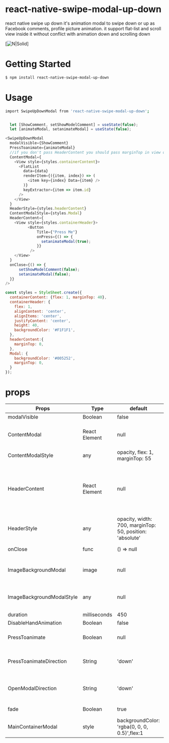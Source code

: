 # react-native-swipe-modal-up-down
react native swipe up down it's animation modal to swipe down or up as Facebook comments, profile picture animation. it support flat-list and scroll view inside it without conflict with animation down and scrolling down

[![N|Solid](https://media.giphy.com/media/SlYD5g75AF5HvvGQ0s/giphy.gif)]


# Getting Started
```sh
$ npm install react-native-swipe-modal-up-down
```

# Usage
```sh
import SwipeUpDownModal from 'react-native-swipe-modal-up-down';
```

```javascript

  let [ShowComment, setShowModelComment] = useState(false);
  let [animateModal, setanimateModal] = useState(false);

<SwipeUpDownModal
  modalVisible={ShowComment}
  PressToanimate={animateModal}
  //if you don't pass HeaderContent you should pass marginTop in view of ContentModel to Make modal swipeable
  ContentModal={
    <View style={styles.containerContent}>
      <FlatList
        data={data}
        renderItem={({item, index}) => (
          <item key={index} Data={item} />
        )}
        keyExtractor={item => item.id}
      />
    </View>
  }
  HeaderStyle={styles.headerContent}
  ContentModalStyle={styles.Modal}
  HeaderContent={
    <View style={styles.containerHeader}>
          <Button 
              Title={"Press Me"}
              onPress={() => {
                setanimateModal(true);
              }}
           />
    </View>
  }
  onClose={() => {
      setShowModelComment(false);
      setanimateModal(false);
  }}
/>

const styles = StyleSheet.create({
  containerContent: {flex: 1, marginTop: 40},
  containerHeader: {
    flex: 1,
    alignContent: 'center',
    alignItems: 'center',
    justifyContent: 'center',
    height: 40,
    backgroundColor: '#F1F1F1',
  },
  headerContent:{
    marginTop: 0,
  },
  Modal: {
    backgroundColor: '#005252',
    marginTop: 0,
  }
});


```
# props
                    
Props | Type | default | Note 
------------- | ------------- | ------------- | -------------
modalVisible  | Boolean | false | Set visiablity of Modal
ContentModal  | React Element | null | `for example: <View><Button text="Hello Mina" align="center" onPress={() => {}}/></View>`
ContentModalStyle  | any | opacity, flex: 1, marginTop: 55 | you shouldn't pass opacity or transform 
HeaderContent  | React Element | null | `for example: <View style={{flex: 1, alignContent: 'center', alignItems: 'center', justifyContent: 'center', height: 40}}><Text> Header Content </Text></View>`
HeaderStyle  | any | opacity, width: 700, marginTop: 50, position: 'absolute' | you shouldn't pass opacity or transform
onClose  | func | () => null | Called when Modal closed
ImageBackgroundModal  | image | null | you can set imagebackground of modal instead of backgroundColor
ImageBackgroundModalStyle | any | null | `for example : borderTopLeftRadius: 25, borderTopRightRadius: 25`
duration | milliseconds | 450 | Length of animation
DisableHandAnimation | Boolean | false | Disable Hand animate 
PressToanimate | Boolean | null | close modal showing animation by set value equal true
PressToanimateDirection | String | 'down' | Direction of animating Modal while closing, accepted value('up','down').
OpenModalDirection | String | 'down' | Direction of animating Modal while Opening, accepted value('up','down').
fade | Boolean | true | fading animation while opening/closing
MainContainerModal | style | backgroundColor: 'rgba(0, 0, 0, 0.5)',flex:1 | Main Container of modal
